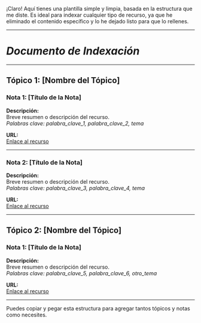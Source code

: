 ¡Claro! Aquí tienes una plantilla simple y limpia, basada en la estructura que me diste. Es ideal para indexar cualquier tipo de recurso, ya que he eliminado el contenido específico y lo he dejado listo para que lo rellenes.

---

# *Documento de Indexación*

---

## **Tópico 1: [Nombre del Tópico]**

### **Nota 1: [Título de la Nota]**

**Descripción:**  
Breve resumen o descripción del recurso.  
*Palabras clave: palabra_clave_1, palabra_clave_2, tema*

**URL:**  
[Enlace al recurso](https://...)

---

### **Nota 2: [Título de la Nota]**

**Descripción:**  
Breve resumen o descripción del recurso.  
*Palabras clave: palabra_clave_3, palabra_clave_4, tema*

**URL:**  
[Enlace al recurso](https://...)

---

## **Tópico 2: [Nombre del Tópico]**

### **Nota 1: [Título de la Nota]**

**Descripción:**  
Breve resumen o descripción del recurso.  
*Palabras clave: palabra_clave_5, palabra_clave_6, otro_tema*

**URL:**  
[Enlace al recurso](https://...)

---

Puedes copiar y pegar esta estructura para agregar tantos tópicos y notas como necesites.
